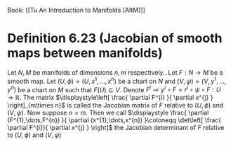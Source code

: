 Book: [[Tu An Introduction to Manifolds (AItM)]]
# Definition 6.23 (Jacobian of smooth maps between manifolds)
Let $N,M$ be manifolds of dimensions $n,m$ respectively..
Let $F:N\to M$ be a smooth map.
Let $(U,\phi)=(U,x^{1},\dots,x^{n})$ be a chart on $N$ and $(V,\psi)=(V,y^{1},\dots,y^{n})$ be a chart on $M$ such that $F(U)\subseteq V$.
Denote $F^{i}\coloneqq y^{i}\circ F=r^{i}\circ \psi \circ F:U\to \mathbb{R}$.
The matrix $\displaystyle\left[ \frac{ \partial F^{i} }{ \partial x^{j} } \right]_{m\times n}$ is called the Jacobian matrix of $F$ relative to $(U,\phi)$ and $(V,\psi)$.
Now suppose $n=m$.
Then we call $\displaystyle \frac{ \partial (F^{1},\dots,F^{n}) }{ \partial (x^{1},\dots,x^{n}) }\coloneqq \det\left[ \frac{ \partial F^{i}}{ \partial x^{j} } \right]$ the Jacobian determinant of $F$ relative to $(U,\phi)$ and $(V,\psi)$
